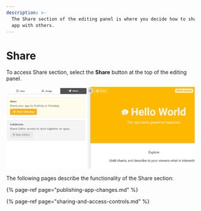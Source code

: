 ```yaml
---
description: >-
  The Share section of the editing panel is where you decide how to share your
  app with others.
---
```


# Share

To access Share section, select the **Share** button at the top of the editing panel. 

![It&apos;s time to share](../../.gitbook/assets/share_panel.jpg)

 The following pages describe the functionality of the Share section:

{% page-ref page="publishing-app-changes.md" %}

{% page-ref page="sharing-and-access-controls.md" %}

